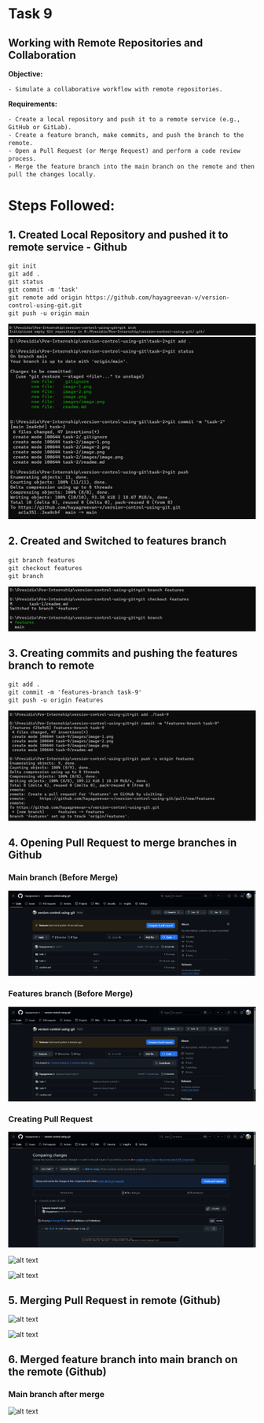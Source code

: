 # Task 9

## **Working with Remote Repositories and Collaboration**
    
**Objective:**
    
    - Simulate a collaborative workflow with remote repositories.
    
**Requirements:**
    
    - Create a local repository and push it to a remote service (e.g., GitHub or GitLab).
    - Create a feature branch, make commits, and push the branch to the remote.
    - Open a Pull Request (or Merge Request) and perform a code review process.
    - Merge the feature branch into the main branch on the remote and then pull the changes locally.

# Steps Followed:

## 1. Created Local Repository and pushed it to remote service - Github

``` git
git init
git add .
git status
git commit -m 'task'
git remote add origin https://github.com/hayagreevan-v/version-control-using-git.git
git push -u origin main
```
![alt text](./images/image-1.png)
![alt text](./images/image.png)

## 2. Created and Switched to features branch

``` git
git branch features
git checkout features
git branch 
```

![alt text](./images/image-2.png)

## 3. Creating commits and pushing the features branch to remote

``` git
git add .
git commit -m 'features-branch task-9'
git push -u origin features
```
![alt text](./images/image-3.png)

## 4. Opening Pull Request to merge branches in Github

### Main branch (Before Merge)
![alt text](./images/image-4.png)

### Features branch (Before Merge)
![alt text](./images/image-5.png)

### Creating Pull Request

![alt text](./images/image-6.png)

![alt text](image-7.png)

![alt text](image-8.png)

## 5. Merging Pull Request in remote (Github)

![alt text](image-9.png)

![alt text](image-10.png)

## 6. Merged feature branch into main branch on the remote (Github)

### Main branch after merge
![alt text](image-11.png)

